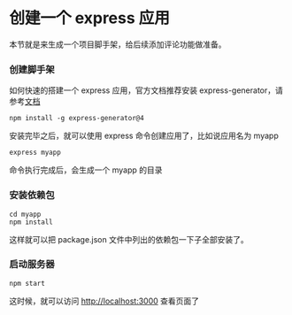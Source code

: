 # 创建一个 express 应用

本节就是来生成一个项目脚手架，给后续添加评论功能做准备。

### 创建脚手架

如何快速的搭建一个 express 应用，官方文档推荐安装 express-generator，请参考[文档](https://github.com/expressjs/express)

```
npm install -g express-generator@4
```

安装完毕之后，就可以使用 express 命令创建应用了，比如说应用名为 myapp

```
express myapp
```

命令执行完成后，会生成一个 myapp 的目录

### 安装依赖包

```
cd myapp
npm install
```

这样就可以把 package.json 文件中列出的依赖包一下子全部安装了。

### 启动服务器

```
npm start
```


这时候，就可以访问 <http://localhost:3000> 查看页面了

